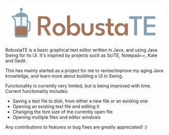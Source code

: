 ![RobustaTE banner image, showing the cafetiere logo and name of the project](https://github.com/rosiestquartz/RobustaTE/blob/main/resources/banner.png)

RobustaTE is a basic graphical text editor written in Java, and using Java Swing for its UI. It's inspired by projects such as SciTE, Notepad++, Kate and Gedit.

This has mainly started as a project for me to revise/improve my aging Java knowledge, and learn more about building a UI in Swing.

Functionality is currently very limited, but is being improved with time. Current functionality includes:
  - Saving a text file to disk, from either a new file or an existing one
  - Opening an existing text file and editing it
  - Changing the font size of the currently open file
  - Opening multiple files and editor windows

Any contributions to features or bug fixes are greatly appreciated! :)

